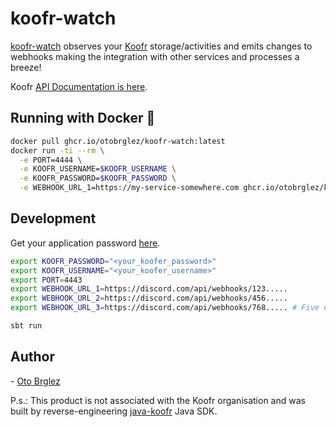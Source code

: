 # koofr-watch

[koofr-watch][koofr-watch] observes your [Koofr](https://koofr.eu/) storage/activities and emits changes to webhooks
making the integration with other services and processes a breeze!

Koofr [API Documentation is here](https://stage.koofr.net/developers/api).

## Running with Docker 🐬

```sh
docker pull ghcr.io/otobrglez/koofr-watch:latest
docker run -ti --rm \
  -e PORT=4444 \
  -e KOOFR_USERNAME=$KOOFR_USERNAME \
  -e KOOFR_PASSWORD=$KOOFR_PASSWORD \
  -e WEBHOOK_URL_1=https://my-service-somewhere.com ghcr.io/otobrglez/koofr-watch
```

## Development

Get your application
password [here](https://koofr.eu/help/linking-koofr-with-desktops/how-to-generate-an-application-specific-password-in-koofr/).

```bash
export KOOFR_PASSWORD="<your_koofer_password>" 
export KOOFR_USERNAME="<your_koofer_username>"
export PORT=4443
export WEBHOOK_URL_1=https://discord.com/api/webhooks/123.....
export WEBHOOK_URL_2=https://discord.com/api/webhooks/456.....
export WEBHOOK_URL_3=https://discord.com/api/webhooks/768..... # Five of them are supported....

sbt run
```

## Author

\- [Oto Brglez](https://github.com/otobrglez)

[koofr-watch]: https://github.com/otobrglez/koofr-watch

[java-koofr]: https://github.com/koofr/java-koofr

P.s.: This product is not associated with the Koofr organisation and was built by reverse-engineering [java-koofr] Java
SDK.
